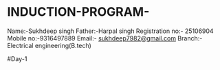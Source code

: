 # INDUCTION-PROGRAM-
Name:-Sukhdeep singh
Father:-Harpal singh
Registration no:- 25106904
Mobile no:-9316497889
Email:- sukhdeep7982@gmail.com
Branch:-Electrical engineering(B.tech) 

#Day-1

